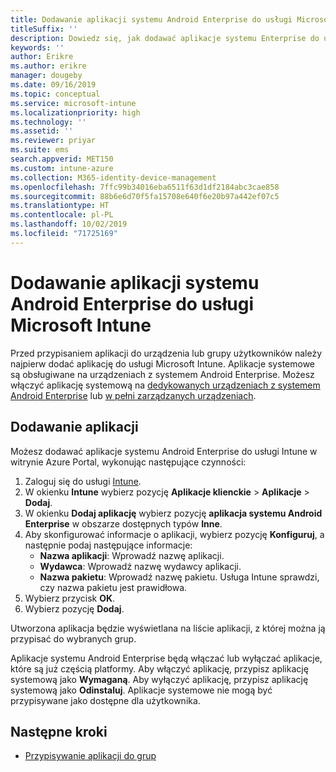 ```yaml
---
title: Dodawanie aplikacji systemu Android Enterprise do usługi Microsoft Intune
titleSuffix: ''
description: Dowiedz się, jak dodawać aplikacje systemu Enterprise do usługi Microsoft Intune.
keywords: ''
author: Erikre
ms.author: erikre
manager: dougeby
ms.date: 09/16/2019
ms.topic: conceptual
ms.service: microsoft-intune
ms.localizationpriority: high
ms.technology: ''
ms.assetid: ''
ms.reviewer: priyar
ms.suite: ems
search.appverid: MET150
ms.custom: intune-azure
ms.collection: M365-identity-device-management
ms.openlocfilehash: 7ffc99b34016eba6511f63d1df2184abc3cae858
ms.sourcegitcommit: 88b6e6d70f5fa15708e640f6e20b97a442ef07c5
ms.translationtype: HT
ms.contentlocale: pl-PL
ms.lasthandoff: 10/02/2019
ms.locfileid: "71725169"
---
```

# <a name="add-android-enterprise-system-apps-to-microsoft-intune"></a>Dodawanie aplikacji systemu Android Enterprise do usługi Microsoft Intune

Przed przypisaniem aplikacji do urządzenia lub grupy użytkowników należy najpierw dodać aplikację do usługi Microsoft Intune. Aplikacje systemowe są obsługiwane na urządzeniach z systemem Android Enterprise. Możesz włączyć aplikację systemową na [dedykowanych urządzeniach z systemem Android Enterprise](../enrollment/android-kiosk-enroll.md) lub [w pełni zarządzanych urządzeniach](../enrollment/android-fully-managed-enroll.md).

## <a name="add-the-app"></a>Dodawanie aplikacji

Możesz dodawać aplikacje systemu Android Enterprise do usługi Intune w witrynie Azure Portal, wykonując następujące czynności:

1. Zaloguj się do usługi [Intune](https://go.microsoft.com/fwlink/?linkid=2090973).
2. W okienku **Intune** wybierz pozycję **Aplikacje klienckie** > **Aplikacje** > **Dodaj**.
3. W okienku **Dodaj aplikację** wybierz pozycję **aplikacja systemu Android Enterprise** w obszarze dostępnych typów **Inne**.
4. Aby skonfigurować informacje o aplikacji, wybierz pozycję **Konfiguruj**, a następnie podaj następujące informacje:
    - **Nazwa aplikacji**: Wprowadź nazwę aplikacji.
    - **Wydawca**: Wprowadź nazwę wydawcy aplikacji.  
    - **Nazwa pakietu**: Wprowadź nazwę pakietu. Usługa Intune sprawdzi, czy nazwa pakietu jest prawidłowa.
5. Wybierz przycisk **OK**.
6. Wybierz pozycję **Dodaj**.

Utworzona aplikacja będzie wyświetlana na liście aplikacji, z której można ją przypisać do wybranych grup. 

Aplikacje systemu Android Enterprise będą włączać lub wyłączać aplikacje, które są już częścią platformy. Aby włączyć aplikację, przypisz aplikację systemową jako **Wymaganą**. Aby wyłączyć aplikację, przypisz aplikację systemową jako **Odinstaluj**. Aplikacje systemowe nie mogą być przypisywane jako dostępne dla użytkownika.

## <a name="next-steps"></a>Następne kroki

- [Przypisywanie aplikacji do grup](apps-deploy.md)
